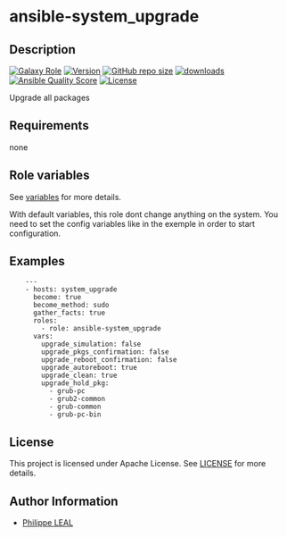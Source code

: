 # ansible-system_upgrade

## Description

[![Galaxy Role](https://img.shields.io/badge/galaxy-system_upgrade-purple?style=flat)](https://galaxy.ansible.com/lotusnoir/system_upgrade)
[![Version](https://img.shields.io/github/release/lotusnoir/ansible-system_upgrade.svg)](https://github.com/lotusnoir/ansible-system_upgrade/releases/latest)
[![GitHub repo size](https://img.shields.io/github/repo-size/lotusnoir/ansible-system_upgrade?color=orange&style=flat)](https://galaxy.ansible.com/lotusnoir/system_upgrade)
[![downloads](https://img.shields.io/ansible/role/d/56931)](https://galaxy.ansible.com/lotusnoir/system_upgrade)
[![Ansible Quality Score](https://img.shields.io/ansible/quality/56931)](https://galaxy.ansible.com/lotusnoir/system_upgrade)
[![License](https://img.shields.io/badge/license-Apache--2.0-brightgreen?style=flat)](https://opensource.org/licenses/Apache-2.0)

Upgrade all packages

## Requirements

none

## Role variables

See [variables](/defaults/main.yml) for more details.

With default variables, this role dont change anything on the system. You need to set the config variables like in the exemple in order to start configuration.

## Examples

        ---
        - hosts: system_upgrade
          become: true
          become_method: sudo
          gather_facts: true
          roles:
            - role: ansible-system_upgrade
          vars:
            upgrade_simulation: false
            upgrade_pkgs_confirmation: false
            upgrade_reboot_confirmation: false
            upgrade_autoreboot: true
            upgrade_clean: true
            upgrade_hold_pkg:
              - grub-pc
              - grub2-common
              - grub-common
              - grub-pc-bin



## License

This project is licensed under Apache License. See [LICENSE](/LICENSE) for more details.

## Author Information

- [Philippe LEAL](https://github.com/lotusnoir)
